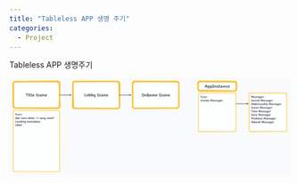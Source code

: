 ```yaml
---
title: "Tableless APP 생명 주기"
categories:
  - Project
---
```


Tableless APP 생명주기  
  
![app life cycle](/assets/img/app_life_cycle.png)  